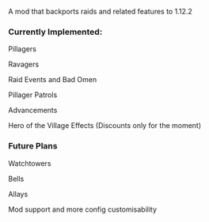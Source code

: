 A mod that backports raids and related features to 1.12.2

### Currently Implemented:

Pillagers

Ravagers

Raid Events and Bad Omen

Pillager Patrols

Advancements

Hero of the Village Effects (Discounts only for the moment)

### Future Plans

Watchtowers

Bells

Allays

Mod support and more config customisability
